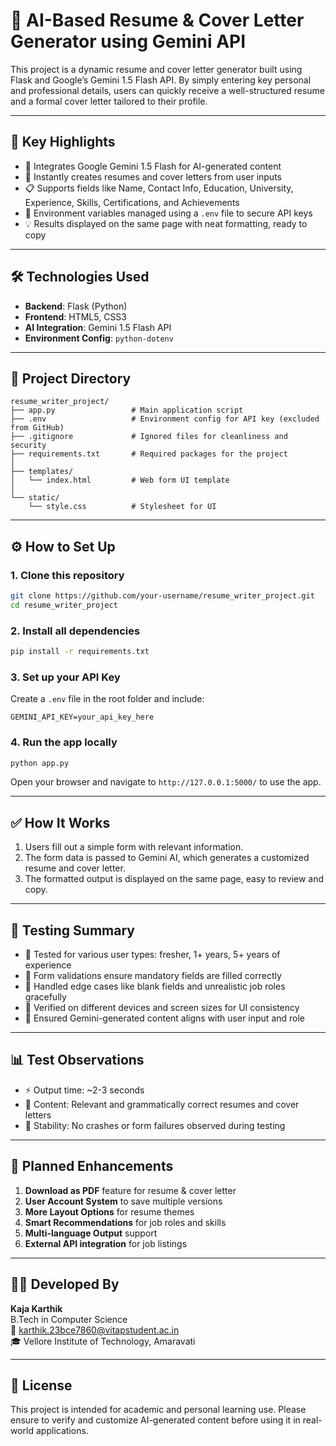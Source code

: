 # 📄 AI-Based Resume & Cover Letter Generator using Gemini API

This project is a dynamic resume and cover letter generator built using Flask and Google’s Gemini 1.5 Flash API. By simply entering key personal and professional details, users can quickly receive a well-structured resume and a formal cover letter tailored to their profile.

---

## 🚀 Key Highlights

- 🤖 Integrates Google Gemini 1.5 Flash for AI-generated content  
- 📝 Instantly creates resumes and cover letters from user inputs  
- 📋 Supports fields like Name, Contact Info, Education, University, Experience, Skills, Certifications, and Achievements  
- 🔐 Environment variables managed using a `.env` file to secure API keys  
- 💡 Results displayed on the same page with neat formatting, ready to copy

---

## 🛠️ Technologies Used

- **Backend**: Flask (Python)  
- **Frontend**: HTML5, CSS3  
- **AI Integration**: Gemini 1.5 Flash API  
- **Environment Config**: `python-dotenv`

---

## 📂 Project Directory

```text
resume_writer_project/
├── app.py                 # Main application script
├── .env                   # Environment config for API key (excluded from GitHub)
├── .gitignore             # Ignored files for cleanliness and security
├── requirements.txt       # Required packages for the project
│
├── templates/
│   └── index.html         # Web form UI template
│
└── static/
    └── style.css          # Stylesheet for UI
```

---

## ⚙️ How to Set Up

### 1. Clone this repository

```bash
git clone https://github.com/your-username/resume_writer_project.git
cd resume_writer_project
```

### 2. Install all dependencies

```bash
pip install -r requirements.txt
```

### 3. Set up your API Key

Create a `.env` file in the root folder and include:

```env
GEMINI_API_KEY=your_api_key_here
```

### 4. Run the app locally

```bash
python app.py
```

Open your browser and navigate to `http://127.0.0.1:5000/` to use the app.

---

## ✅ How It Works

1. Users fill out a simple form with relevant information.  
2. The form data is passed to Gemini AI, which generates a customized resume and cover letter.  
3. The formatted output is displayed on the same page, easy to review and copy.

---

## 🧪 Testing Summary

- 🔹 Tested for various user types: fresher, 1+ years, 5+ years of experience  
- 🔹 Form validations ensure mandatory fields are filled correctly  
- 🔹 Handled edge cases like blank fields and unrealistic job roles gracefully  
- 🔹 Verified on different devices and screen sizes for UI consistency  
- 🔹 Ensured Gemini-generated content aligns with user input and role

---

## 📊 Test Observations

- ⚡ Output time: ~2-3 seconds  
- 📌 Content: Relevant and grammatically correct resumes and cover letters  
- 🧱 Stability: No crashes or form failures observed during testing

---

## 🌟 Planned Enhancements

1. **Download as PDF** feature for resume & cover letter  
2. **User Account System** to save multiple versions  
3. **More Layout Options** for resume themes  
4. **Smart Recommendations** for job roles and skills  
5. **Multi-language Output** support  
6. **External API integration** for job listings

---

## 👨‍💻 Developed By

**Kaja Karthik**  
B.Tech in Computer Science   
📧 karthik.23bce7860@vitapstudent.ac.in  
🎓 Vellore Institute of Technology, Amaravati

---

## 📄 License

This project is intended for academic and personal learning use. Please ensure to verify and customize AI-generated content before using it in real-world applications.
